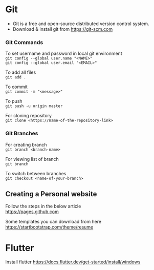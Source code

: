 
# Git

+ Git is a free and open-source distributed version control system.
+ Download & install git from https://git-scm.com
### Git Commands
To set username and password in local git environment<br />
`git config --global user.name "<NAME>"`<br />
`git config --global user.email "<EMAIL>"`<br />

To add all files<br />
`git add .`<br />

To commit<br />
`git commit -m "<message>"`<br />

To push<br />
`git push -u origin master`<br />

For cloning repository<br />
`git clone <https://name-of-the-repository-link>`<br />

### Git Branches
For creating branch<br />
`git branch <branch-name>`<br />

For viewing list of branch<br />
`git branch`<br />

To switch between branches<br />
`git checkout <name-of-your-branch>`<br />

## Creating a Personal website
Follow the steps in the below article<br />
https://pages.github.com<br />

Some templates you can download from here<br />
https://startbootstrap.com/theme/resume<br />

# Flutter
Install flutter
https://docs.flutter.dev/get-started/install/windows
